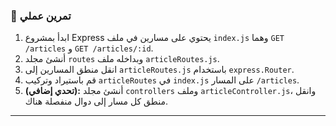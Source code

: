 ### 🔧 تمرين عملي
1.  ابدأ بمشروع Express يحتوي على مسارين في ملف `index.js` وهما `GET /articles` و `GET /articles/:id`.
2.  أنشئ مجلد `routes` وبداخله ملف `articleRoutes.js`.
3.  انقل منطق المسارين إلى `articleRoutes.js` باستخدام `express.Router`.
4.  قم باستيراد وتركيب `articleRoutes` في `index.js` على المسار `/articles`.
5.  **(تحدي إضافي):** أنشئ مجلد `controllers` وملف `articleController.js`، وانقل منطق كل مسار إلى دوال منفصلة هناك.

---
